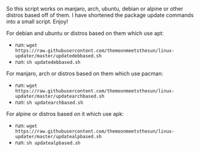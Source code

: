 So this script works on manjaro, arch, ubuntu, debian or alpine or other distros based off of them. I have shortened the package update commands into a small script. Enjoy!

For debian and ubuntu or distros based on them which use apt:
- run: `wget https://raw.githubusercontent.com/themoonmeetsthesun/linux-updater/master/updatedebbased.sh`
- run: `sh updatedebbased.sh`

For manjaro, arch or distros based on them which use pacman:
- run: `wget https://raw.githubusercontent.com/themoonmeetsthesun/linux-updater/master/updatearchbased.sh`
- run: `sh updatearchbased.sh`

For alpine or distros based on it which use apk:
- run: `wget https://raw.githubusercontent.com/themoonmeetsthesun/linux-updater/master/updatealpbased.sh`
- run: `sh updatealpbased.sh`
